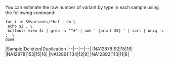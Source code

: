 You can estimate the raw number of variant by type in each sample using the following command:

```
for i in SVvariants/*bcf ; do \
 echo $i ; \
 bcftools view $i | grep -v "^#" | awk ' {print $5} ' | sort | uniq -c  ;  \
done
```

|Sample|Deletion|Duplication
|--|--|--|--|
|NA12878|92|15|16|
|NA12878|153|15|16|
|NA12891|134|12|9|
|NA12892|113|11|8|
